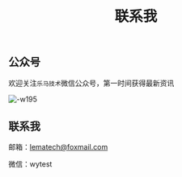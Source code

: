 ﻿---
title: 联系我
order: 1
nav:
  title: 友情赞助
  path: /config
  order: 2
---

## 公众号

欢迎关注`乐马技术`微信公众号，第一时间获得最新资讯

![-w195](http://cdn.lematech.vip/mweb/16255583450362.jpg)

## 联系我

   邮箱：lematech@foxmail.com
   
   微信：wytest
    
